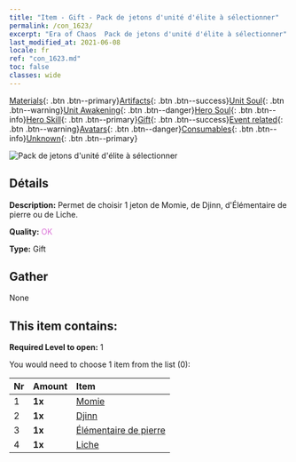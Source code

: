 ```yaml
---
title: "Item - Gift - Pack de jetons d'unité d'élite à sélectionner"
permalink: /con_1623/
excerpt: "Era of Chaos  Pack de jetons d'unité d'élite à sélectionner"
last_modified_at: 2021-06-08
locale: fr
ref: "con_1623.md"
toc: false
classes: wide
---
```

 [Materials](/ItemsFR/){: .btn .btn--primary}[Artifacts](/ItemsFR/Artifacts/){: .btn .btn--success}[Unit Soul](/ItemsFR/UnitSoul/){: .btn .btn--warning}[Unit Awakening](/ItemsFR/UnitAwakening/){: .btn .btn--danger}[Hero Soul](/ItemsFR/HeroSoul/){: .btn .btn--info}[Hero Skill](/ItemsFR/HeroSkill/){: .btn .btn--primary}[Gift](/ItemsFR/Gift/){: .btn .btn--success}[Event related](/ItemsFR/Events/){: .btn .btn--warning}[Avatars](/ItemsFR/Avatars/){: .btn .btn--danger}[Consumables](/ItemsFR/Consumables/){: .btn .btn--info}[Unknown](/ItemsFR/Unknown/){: .btn .btn--primary}

 ![Pack de jetons d'unité d'élite à sélectionner](/images/t/i_907239.png)

## Détails
 **Description:** Permet de choisir 1 jeton de Momie, de Djinn, d'Élémentaire de pierre ou de Liche.

 **Quality:** <span style="color: #DA70D6">OK</span>

 **Type:** Gift

## Gather

  None

## This item contains:

 **Required Level to open:** 1

 You would need to choose 1 item from the list (0):

  | Nr | Amount |     Item    |
  |:---|:-------|:------------|
  | 1 |  **1x** | [Momie](/ItemsFR/unt_215/) |  | 
  | 2 |  **1x** | [Djinn](/ItemsFR/unt_239/) |  | 
  | 3 |  **1x** | [Élémentaire de pierre](/ItemsFR/unt_266/) |  | 
  | 4 |  **1x** | [Liche](/ItemsFR/unt_212/) |  | 
